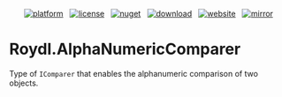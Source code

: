 <p align="center"><a href="https://dotnet.microsoft.com/download/dotnet/5.0"><img src="https://img.shields.io/badge/core-%3E=%20v5.0-lightgrey.svg?style=flat&logo=.net&logoColor=white" alt="platform"></a> &nbsp; <a href="https://github.com/Roydl/AlphaNumericComparer/blob/master/LICENSE.txt"><img src="https://img.shields.io/github/license/Roydl/AlphaNumericComparer.svg?style=flat" alt="license"></a> &nbsp; <a href="https://www.nuget.org/packages/Roydl.AlphaNumericComparer"><img src="https://img.shields.io/badge/nuget-%20v1.0.1-lightgrey.svg?style=flat&logo=nuget&logoColor=white" alt="nuget"></a> &nbsp; <a href="https://github.com/Roydl/AlphaNumericComparer/archive/master.zip"><img src="https://img.shields.io/badge/download-source-yellow.svg?style=flat" alt="download"></a> &nbsp; <a href="https://www.si13n7.com"><img src="https://img.shields.io/website/https/www.si13n7.com.svg?style=flat&down_color=red&down_message=offline&up_color=limegreen&up_message=online&logo=data%3Aimage%2Fpng%3Bbase64%2CiVBORw0KGgoAAAANSUhEUgAAAA4AAAAOCAYAAAAfSC3RAAAAAXNSR0IArs4c6QAAAARnQU1BAACxjwv8YQUAAAAJcEhZcwAADsMAAA7DAcdvqGQAAAEwSURBVDhPxZJNSgNBEIXnCp5AcCO4CmaTRRaKBhdCFkGCCKLgz2Y2RiQgCiqZzmi3CG4COj0X8ApewSt4Ba%2FQ9leZGpyVG8GComtq3qv3qmeS%2Fw9nikHMd5sVn3bqLx7zom1NcW8z%2F6G9CjoPm722rPEv45EJ21vD0O30AvX12IWDvTRsrPXrnjPlUYO0u3McVpZXhch5cnguZ7vVDWfpjRAZgPqc%2BIMEgKQe9Pfr0xn%2FBqZJjAUNQKilp5cC1gHYYz8Usc3OQsTz9HZWK5BMJwFDwrbWbuIXhfhg%2FDpWuE2mK5lEgQtiz4baU14u3V09i5peiipy6qVAxFWtZiflJiq8AAiIZx1CnxpStGmEpEHDZf4r2pUd%2BMjYxomoxJofo4L%2FHqyR57OF6vEvIkm%2BAYRc%2BWd4P97CAAAAAElFTkSuQmCC" alt="website"></a> &nbsp; <a href="https://www.si13n7.de"><img src="https://img.shields.io/website/https/www.si13n7.de.svg?style=flat&down_color=red&down_message=offline&label=mirror&up_color=limegreen&up_message=online&logo=data%3Aimage%2Fpng%3Bbase64%2CiVBORw0KGgoAAAANSUhEUgAAAA4AAAAOCAYAAAAfSC3RAAAAAXNSR0IArs4c6QAAAARnQU1BAACxjwv8YQUAAAAJcEhZcwAADsMAAA7DAcdvqGQAAAEwSURBVDhPxZJNSgNBEIXnCp5AcCO4CmaTRRaKBhdCFkGCCKLgz2Y2RiQgCiqZzmi3CG4COj0X8ApewSt4Ba%2FQ9leZGpyVG8GComtq3qv3qmeS%2Fw9nikHMd5sVn3bqLx7zom1NcW8z%2F6G9CjoPm722rPEv45EJ21vD0O30AvX12IWDvTRsrPXrnjPlUYO0u3McVpZXhch5cnguZ7vVDWfpjRAZgPqc%2BIMEgKQe9Pfr0xn%2FBqZJjAUNQKilp5cC1gHYYz8Usc3OQsTz9HZWK5BMJwFDwrbWbuIXhfhg%2FDpWuE2mK5lEgQtiz4baU14u3V09i5peiipy6qVAxFWtZiflJiq8AAiIZx1CnxpStGmEpEHDZf4r2pUd%2BMjYxomoxJofo4L%2FHqyR57OF6vEvIkm%2BAYRc%2BWd4P97CAAAAAElFTkSuQmCC" alt="mirror"></a></p>

# Roydl.AlphaNumericComparer

Type of `IComparer` that enables the alphanumeric comparison of two objects.
